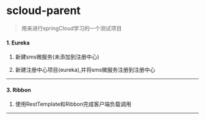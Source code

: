 # scloud-parent

> 用来进行springCloud学习的一个测试项目

#### 1. Eureka ####

1. 新建sms微服务(未添加到注册中心)

2. 新建注册中心项目(eureka),并将sms微服务注册到注册中心


----

#### 3. Ribbon ####

1. 使用RestTemplate和Ribbon完成客户端负载调用


----
